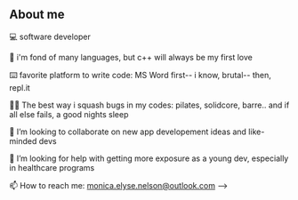 ## About me 


💻 software developer

🩶 i'm fond of many languages, but c++ will always be my first love

⌨️ favorite platform to write code: MS Word first-- i know, brutal-- then, repl.it

🤸🏻 The best way i squash bugs in my codes: pilates, solidcore, barre.. and if all else fails, a good nights sleep

💬 I’m looking to collaborate on new app developement ideas and like-minded devs

🧐 I’m looking for help with getting more exposure as a young dev, especially in healthcare programs

📫 How to reach me: monica.elyse.nelson@outlook.com
-->


<!--
**Monellynel/monellynel** is a ✨ _special_ ✨ repository because its `README.md` (this file) appears on your GitHub profile.


